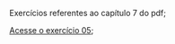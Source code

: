 Exercícios referentes ao capítulo 7 do pdf;

<a href="https://erickpedrosa.github.io/HTML-CSS/Cap%2007/Ex.%20005/index.html">Acesse o exercício 05<a>;
